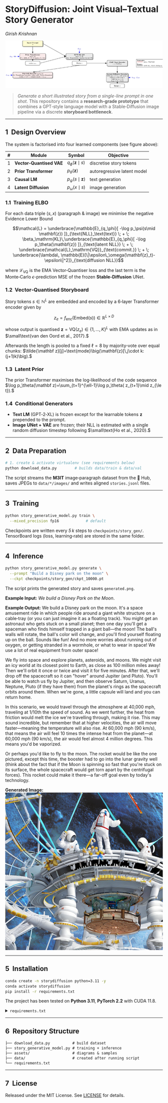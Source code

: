 # StoryDiffusion: Joint Visual–Textual Story Generator

*Girish Krishnan*

![Model Architecture](assets/architecture.png)

> *Generate a short illustrated story from a single-line prompt in one shot.*
> This repository contains a **research‑grade prototype** that combines a GPT‑style language model with a Stable‑Diffusion image pipeline via a discrete **storyboard bottleneck**.

---

## 1  Design Overview

The system is factorised into four learned components (see figure above):

| # | Module                   | Symbol                     | Objective                   |
| - | ------------------------ | -------------------------- | --------------------------- |
| 1 | **Vector‑Quantised VAE** | $q_\phi(\mathbf{z}\mid s)$ | discretise story tokens     |
| 2 | **Prior Transformer**    | $p_\theta(\mathbf{z})$     | autoregressive latent model |
| 3 | **Causal LM**            | $p_\psi(s\mid \mathbf{z})$ | text generation             |
| 4 | **Latent Diffusion**     | $p_\omega(x\mid s)$        | image generation            |

### 1.1  Training ELBO

For each data triple $(s,x)$ (paragraph & image) we minimise the negative Evidence Lower Bound

```math
\mathcal{L} = \underbrace{\mathbb{E}_{q_\phi}[ -\log p_\psi(s\mid \mathbf{z}) ]}_{\text{NLL}_\text{text}}
\; + \; \beta_\mathrm{KL}\,\underbrace{\mathbb{E}_{q_\phi}[ -\log p_\theta(\mathbf{z}) ]}_{\text{latent NLL}}
\; + \; \underbrace{\mathcal{L}_\mathrm{VQ}}_{\text{commit.}}
\; + \; \underbrace{\lambda\, \mathbb{E}[\|\epsilon\_\omega(\mathbf{z}_t)-\epsilon\|^2]}_{\text{diffusion NLL}}
```

where $\mathcal{L}_\mathrm{VQ}$ is the EMA Vector‑Quantiser loss and the last term is the Monte‑Carlo $\epsilon$-prediction MSE of the frozen **Stable‑Diffusion** UNet.

### 1.2  Vector‑Quantised Storyboard

Story tokens $s\in\mathbb{N}^{L}$ are embedded and encoded by a 6‑layer Transformer encoder given by

```math
z_e = f_\text{enc}(\text{Embed}(s))\in\mathbb{R}^{L\times D}
```

whose output is quantised $\mathbf{z}=\text{VQ}(z_e) \in \{1,\dots,K\}^{L}$ with EMA updates as in $\small\text{van den Oord et al., 2017}.$

Afterwards the length is pooled to a fixed $\ell=8$ by majority‑vote over equal chunks:
$\tilde{\mathbf z}[j]=\text{mode}\big(\mathbf{z}[\,j\cdot k:(j+1)k)\big).$

### 1.3  Latent Prior

The prior Transformer maximises the log‑likelihood of the code sequence
$\log p_\theta(\mathbf z)=\sum_{t=1}^{\ell-1}\log p_\theta( z_{t+1}\mid z_{\le t}).$

### 1.4  Conditional Generators

* **Text LM** (GPT‑2‑XL) is frozen except for the learnable tokens $\mathbf z$ prepended to the prompt.
* **Image UNet + VAE** are frozen; their NLL is estimated with a single random diffusion timestep following $\small\text{Ho et al., 2020}.$

---

## 2  Data Preparation

```bash
# 1. create & activate virtualenv (see requirements below)
python download_data.py        # builds data/train & data/val
```

The script streams the **M3IT** image‑paragraph dataset from the 🤗 Hub, saves JPEGs to `data/*/images/` and writes aligned `stories.jsonl` files.

---

## 3  Training

```bash
python story_generative_model.py train \
  --mixed_precision fp16            # default
```

Checkpoints are written every *5 k* steps to `checkpoints/story_gen/`.
TensorBoard logs (loss, learning‑rate) are stored in the same folder.

---

## 4  Inference

```bash
python story_generative_model.py generate \
  --prompt "Build a Disney park on the moon" \
  --ckpt checkpoints/story_gen/ckpt_10000.pt
```

The script prints the generated story and saves `generated.png`.

**Example Input:** *We build a Disney Park on the Moon*.

**Example Output:** We build a Disney park on the moon. It's a space amusement ride in which people ride around a giant white structure on a cable‑tray (or you can just imagine it as a floating track). You might get an astronaut who gets stuck on a small planet; then one day you'll get a spaceman who finds himself trapped in a giant ball—the moon! The ball's walls will rotate, the ball's color will change, and you'll find yourself floating up on the ball. Sounds like fun! And no more worries about running out of oxygen, or getting stranded in a wormhole, or what to wear in space! We use a lot of real equipment from outer space!

We fly into space and explore planets, asteroids, and moons. We might visit an icy world at its closest point to Earth, as close as 100 million miles away! Then we'll orbit it once or twice and visit it for five minutes. After that, we'll drop off the spacecraft so it can "hover" around Jupiter (and Pluto). You'll be able to watch us fly by Jupiter, and then observe Saturn, Uranus, Neptune, Pluto (if they have them) from the planet's rings as the spacecraft orbits around them. When we're gone, a little capsule will land and you can return home.

In this scenario, we would travel through the atmosphere at 40,000 mph, traveling at 1/10th the speed of sound. As we went further, the heat from friction would melt the ice we're travelling through, making it rise. This may sound incredible, but remember that at higher velocities, the air will move faster—meaning the temperature will also rise. At 60,000 mph (90 km/s), that means the air will feel 10 times the intense heat from the planet—at 60,000 mph (90 km/s), the air would feel almost 4 million degrees. This means you'd be vaporized.


Or perhaps you'd like to fly to the moon. The rocket would be like the one pictured, except this time, the booster had to go into the lunar gravity well (think about the fact that if the Moon is spinning so fast that you're stuck on its surface, the whole spacecraft would get torn apart by the centrifugal forces). This rocket could make it there—a far-off goal even by today's technology.

**Generated Image:** ![Generated Image](assets/generated.png)

---

## 5  Installation

```bash
conda create -n storydiffusion python=3.11 -y
conda activate storydiffusion
pip install -r requirements.txt
```

The project has been tested on **Python 3.11**, **PyTorch 2.2** with CUDA 11.8.

<details><summary><code>requirements.txt</code></summary>

```text
torch>=2.2
transformers>=4.39
accelerate>=0.26
diffusers>=0.26
datasets>=2.18
pillow
pandas
tqdm
```

</details>

---

## 6  Repository Structure

```
├── download_data.py          # build dataset
├── story_generative_model.py # training + inference
├── assets/                   # diagrams & samples
├── data/                     # created after running script
└── requirements.txt
```

---

## 7  License

Released under the MIT License. See [LICENSE](LICENSE) for details.
